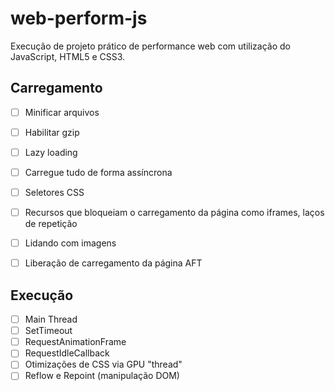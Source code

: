 # web-perform-js
Execução de projeto prático de performance web com utilização do JavaScript, HTML5 e CSS3.

## Carregamento

- [ ] Minificar arquivos
- [ ] Habilitar gzip
- [ ] Lazy loading
- [ ] Carregue tudo de forma assíncrona
- [ ] Seletores CSS
- [ ] Recursos que bloqueiam o carregamento da página como iframes, laços de repetição
- [ ] Lidando com imagens
- [ ] Liberação de carregamento da página AFT


## Execução 
- [ ] Main Thread
- [ ] SetTimeout
- [ ] RequestAnimationFrame
- [ ] RequestIdleCallback
- [ ] Otimizações de CSS via GPU "thread"
- [ ] Reflow e Repoint (manipulação DOM)
